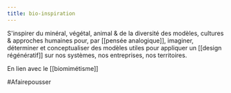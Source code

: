 ```yaml
---
title: bio-inspiration
---
```


S'inspirer du minéral, végétal, animal & de la diversité des modèles, cultures & approches humaines pour, par [[pensée analogique]], imaginer, déterminer et conceptualiser des modèles utiles pour appliquer un [[design régénératif]] sur nos systèmes, nos entreprises, nos territoires.

En lien avec le [[biomimétisme]]

#Afairepousser

